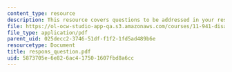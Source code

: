```yaml
---
content_type: resource
description: This resource covers questions to be addressed in your response paper.
file: https://ol-ocw-studio-app-qa.s3.amazonaws.com/courses/11-941-disaster-vulnerability-and-resilience-spring-2005/5873705e6e826ac417501607fbd8a6cc_respons_question.pdf
file_type: application/pdf
parent_uid: 025decc2-3746-51df-f1f2-1fd5ad489b6e
resourcetype: Document
title: respons_question.pdf
uid: 5873705e-6e82-6ac4-1750-1607fbd8a6cc
---
```

